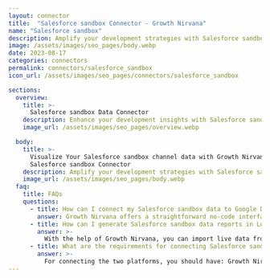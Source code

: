 ```yaml
---
layout: connector
title:  "Salesforce sandbox Connector - Growth Nirvana"
name: "Salesforce sandbox"
description: Amplify your development strategies with Salesforce sandbox insights integrated into Looker Studio.
image: /assets/images/seo_pages/body.webp
date: 2023-08-17
categories: connectors
permalink: connectors/salesforce_sandbox
icon_url: /assets/images/seo_pages/connectors/salesforce_sandbox

sections:
  overview:
    title: >-
      Salesforce sandbox Data Connector
    description: Enhance your development insights with Salesforce sandbox integration. Seamlessly merge sandbox data from Salesforce with Looker Studio's analytical capabilities, unlocking insights that shape development strategies, testing processes, and operational excellence.
    image_url: /assets/images/seo_pages/overview.webp

  body:
    title: >-
      Visualize Your Salesforce sandbox channel data with Growth Nirvana's
      Salesforce sandbox Connector
    description: Amplify your development strategies with Salesforce sandbox insights integrated into Looker Studio.
    image_url: /assets/images/seo_pages/body.webp
  faq:
    title: FAQs
    questions:
      - title: How can I connect my Salesforce sandbox data to Google Data Studio/Looker Studio?
        answer: Growth Nirvana offers a straightforward no-code interface to connect to Salesforce sandbox data sources.
      - title: How can I generate Salesforce sandbox data reports in Looker Studio?
        answer: >-
          With the help of Growth Nirvana, you can import live data from Salesforce sandbox into Looker Studio. These data can be viewed in charts, tables, and dashboards to generate branded reports that can be shared instantly.
      - title: What are the requirements for connecting Salesforce sandbox and Looker Studio?
        answer: >-
          For connecting the two platforms, you should have: Growth Nirvana Account and Salesforce sandbox Ads Account
---
```

